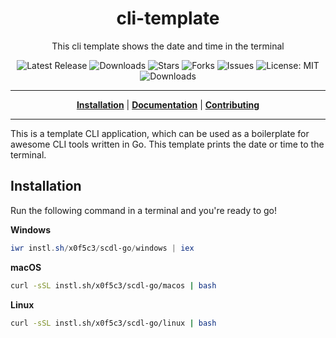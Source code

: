 <h1 align="center">cli-template</h1>
<p align="center">This cli template shows the date and time in the terminal</p>

<p align="center">

<a style="text-decoration: none" href="https://github.com/x0f5c3/scdl-go/releases">
<img src="https://img.shields.io/github/v/release/x0f5c3/scdl-go?style=flat-square" alt="Latest Release">
</a>

<a style="text-decoration: none" href="https://github.com/x0f5c3/scdl-go/releases">
<img src="https://img.shields.io/github/downloads/x0f5c3/scdl-go/total.svg?style=flat-square" alt="Downloads">
</a>

<a style="text-decoration: none" href="https://github.com/x0f5c3/scdl-go/stargazers">
<img src="https://img.shields.io/github/stars/x0f5c3/scdl-go.svg?style=flat-square" alt="Stars">
</a>

<a style="text-decoration: none" href="https://github.com/x0f5c3/scdl-go/fork">
<img src="https://img.shields.io/github/forks/x0f5c3/scdl-go.svg?style=flat-square" alt="Forks">
</a>

<a style="text-decoration: none" href="https://github.com/x0f5c3/scdl-go/issues">
<img src="https://img.shields.io/github/issues/x0f5c3/scdl-go.svg?style=flat-square" alt="Issues">
</a>

<a style="text-decoration: none" href="https://opensource.org/licenses/MIT">
<img src="https://img.shields.io/badge/License-MIT-yellow.svg?style=flat-square" alt="License: MIT">
</a>

<br/>

<a style="text-decoration: none" href="https://github.com/x0f5c3/scdl-go/releases">
<img src="https://img.shields.io/badge/platform-windows%20%7C%20macos%20%7C%20linux-informational?style=for-the-badge" alt="Downloads">
</a>

<br/>

</p>

----

<p align="center">
<strong><a href="https://x0f5c3.github.io/scdl-go/#/installation">Installation</a></strong>
|
<strong><a href="https://x0f5c3.github.io/scdl-go/#/docs">Documentation</a></strong>
|
<strong><a href="https://x0f5c3.github.io/scdl-go/#/CONTRIBUTING">Contributing</a></strong>
</p>

----

This is a template CLI application, which can be used as a boilerplate for awesome CLI tools written in Go.
This template prints the date or time to the terminal.

## Installation

Run the following command in a terminal and you're ready to go!

**Windows**
```powershell
iwr instl.sh/x0f5c3/scdl-go/windows | iex
```

**macOS**
```bash
curl -sSL instl.sh/x0f5c3/scdl-go/macos | bash
```

**Linux**
```bash
curl -sSL instl.sh/x0f5c3/scdl-go/linux | bash
```

